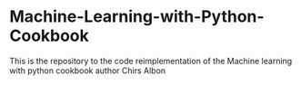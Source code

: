 # Machine-Learning-with-Python-Cookbook
This is the repository to the code reimplementation of the Machine learning with python cookbook author Chirs Albon
